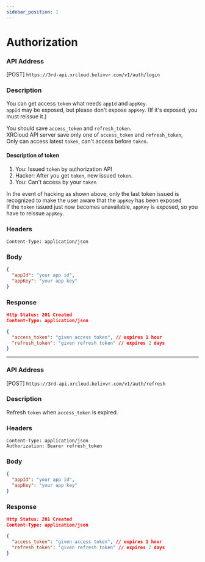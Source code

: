 ```yaml
---
sidebar_position: 1
---
```


# Authorization

### API Address

[POST] `https://3rd-api.xrcloud.belivvr.com/v1/auth/login`

### Description

You can get access `token` what needs `appId` and `appKey`.  
`appId` may be exposed, but please don't expose `appKey`.
(If it's exposed, you must reissue it.)  
  
You should save `access_token` and `refresh_token`.  
XRCloud API server save only one of `access_token` and `refresh_token`,  
Only can access latest `token`, can't access before `token`.

#### Description of token

1. You: Issued `token` by authorization API
2. Hacker: After you get `token`, new issued `token`.
3. You: Can't access by your `token`

In the event of hacking as shown above, only the last token issued is recognized to make the user aware that the `appKey` has been exposed  
If the `token` issued just now becomes unavailable, `appKey` is exposed, so you have to reissue `appKey`.

### Headers

```
Content-Type: application/json
```

### Body

```json
{
  "appId": "your app id",
  "appKey": "your app key"
}
```

### Response

```json
Http Status: 201 Created
Content-Type: application/json

{
  "access_token": "given access token", // expires 1 hour
  "refresh_token": "given refresh token" // expires 2 days
}
```

---

### API Address

[POST] `https://3rd-api.xrcloud.belivvr.com/v1/auth/refresh`

### Description

Refresh `token` when `access_token` is expired.

### Headers

```
Content-Type: application/json
Authorization: Bearer refresh_token
```

### Body
```json
{
  "appId": "your app id",
  "appKey": "your app key"
}
```

### Response
```json
Http Status: 201 Created
Content-Type: application/json

{
  "access_token": "given access token", // expires 1 hour
  "refresh_token": "given refresh token" // expires 2 days
}
```
